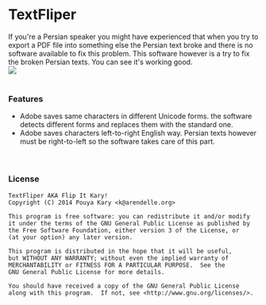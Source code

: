
# TextFliper
If you're a Persian speaker you might have experienced that when you try to export a PDF file into something else the Persian text broke and there is no software available to fix this problem. This software however is a try to fix the broken Persian texts. You can see it's working good.<br>
![](https://raw.githubusercontent.com/pmkary/textfliper/master/ScreenShot.png)
<br><br>

### Features
- Adobe saves same characters in different Unicode forms. the software detects different forms and replaces them with the standard one.
- Adobe saves characters left-to-right English way. Persian texts however must be right-to-left so the software takes care of this part.
<br><br><br>

### License
```
TextFliper AKA Flip It Kary!
Copyright (C) 2014 Pouya Kary <k@arendelle.org>

This program is free software: you can redistribute it and/or modify
it under the terms of the GNU General Public License as published by
the Free Software Foundation, either version 3 of the License, or
(at your option) any later version.

This program is distributed in the hope that it will be useful,
but WITHOUT ANY WARRANTY; without even the implied warranty of
MERCHANTABILITY or FITNESS FOR A PARTICULAR PURPOSE.  See the
GNU General Public License for more details.

You should have received a copy of the GNU General Public License
along with this program.  If not, see <http://www.gnu.org/licenses/>.
```
